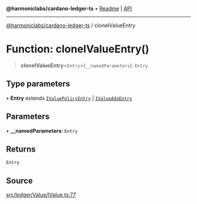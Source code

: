 **@harmoniclabs/cardano-ledger-ts** • [Readme](../README.md) \| [API](../globals.md)

***

[@harmoniclabs/cardano-ledger-ts](../README.md) / cloneIValueEntry

# Function: cloneIValueEntry()

> **cloneIValueEntry**\<`Entry`\>(`__namedParameters`): `Entry`

## Type parameters

• **Entry** extends [`IValuePolicyEntry`](../type-aliases/IValuePolicyEntry.md) \| [`IValueAdaEntry`](../type-aliases/IValueAdaEntry.md)

## Parameters

• **\_\_namedParameters**: `Entry`

## Returns

`Entry`

## Source

[src/ledger/Value/IValue.ts:77](https://github.com/HarmonicLabs/cardano-ledger-ts/blob/d1659b0/src/ledger/Value/IValue.ts#L77)
